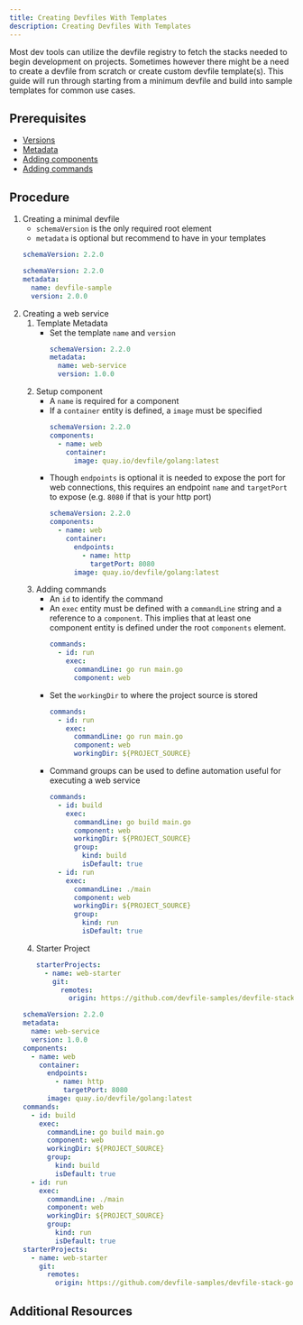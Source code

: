 ```yaml
---
title: Creating Devfiles With Templates
description: Creating Devfiles With Templates
---
```


Most dev tools can utilize the devfile registry to 
fetch the stacks needed to begin development on projects. 
Sometimes however there might be a need to create a devfile 
from scratch or create custom devfile template(s). 
This guide will run through starting from a minimum devfile and 
build into sample templates for common use cases.

## Prerequisites

- [Versions](./versions)
- [Metadata](./metadata)
- [Adding components](./adding-components)
- [Adding commands](./adding-commands)

## Procedure

1. Creating a minimal devfile
    - `schemaVersion` is the only required root element
    - `metadata` is optional but recommend to have in your templates
    ```yaml {% title="Minimal Devfile" filename="devfile.yaml" %}
    schemaVersion: 2.2.0
    ```
    ```yaml {% title="Minimal Devfile with Metadata" filename="devfile.yaml" %}
    schemaVersion: 2.2.0
    metadata:
      name: devfile-sample
      version: 2.0.0
    ```
2. Creating a web service
    1. Template Metadata
        - Set the template `name` and `version`
          ```yaml {% filename="devfile.yaml" %}
          schemaVersion: 2.2.0
          metadata:
            name: web-service
            version: 1.0.0
          ```
    2. Setup component
        - A `name` is required for a component
        - If a `container` entity is defined, a `image` must be 
        specified
            ```yaml {% filename="devfile.yaml" %}
            schemaVersion: 2.2.0
            components:
              - name: web
                container:
                  image: quay.io/devfile/golang:latest
            ```
        - Though `endpoints` is optional it is needed to expose 
        the port for web connections, this requires an endpoint `name`
        and `targetPort` to expose (e.g. `8080` if that is your http 
        port)
            ```yaml {% filename="devfile.yaml" %}
            schemaVersion: 2.2.0
            components:
              - name: web
                container:
                  endpoints:
                    - name: http
                      targetPort: 8080
                  image: quay.io/devfile/golang:latest
            ```
    3. Adding commands
        - An `id` to identify the command
        - An `exec` entity must be defined with a `commandLine` string
        and a reference to a `component`. This implies that at least 
        one component entity is defined under the root `components`
        element.
            ```yaml {% filename="devfile.yaml" %}
            commands:
              - id: run
                exec:
                  commandLine: go run main.go
                  component: web
            ```
        - Set the `workingDir` to where the project source is 
        stored
          ```yaml {% filename="devfile.yaml" %}
          commands:
            - id: run
              exec:
                commandLine: go run main.go
                component: web
                workingDir: ${PROJECT_SOURCE}
          ```
        - Command groups can be used to define automation useful
        for executing a web service
          ```yaml {% filename="devfile.yaml" %}
          commands:
            - id: build
              exec:
                commandLine: go build main.go
                component: web
                workingDir: ${PROJECT_SOURCE}
                group:
                  kind: build
                  isDefault: true
            - id: run
              exec:
                commandLine: ./main
                component: web
                workingDir: ${PROJECT_SOURCE}
                group:
                  kind: run
                  isDefault: true
          ```
    4. Starter Project
        ```yaml {% filename="devfile.yaml" %}
        starterProjects:
          - name: web-starter
            git:
              remotes:
                origin: https://github.com/devfile-samples/devfile-stack-go.git
        ```
    ```yaml {% title="Complete Web Service Template" filename="devfile.yaml" %}
    schemaVersion: 2.2.0
    metadata:
      name: web-service
      version: 1.0.0
    components:
      - name: web
        container:
          endpoints:
            - name: http
              targetPort: 8080
          image: quay.io/devfile/golang:latest
    commands:
      - id: build
        exec:
          commandLine: go build main.go
          component: web
          workingDir: ${PROJECT_SOURCE}
          group:
            kind: build
            isDefault: true
      - id: run
        exec:
          commandLine: ./main
          component: web
          workingDir: ${PROJECT_SOURCE}
          group:
            kind: run
            isDefault: true
    starterProjects:
      - name: web-starter
        git:
          remotes:
            origin: https://github.com/devfile-samples/devfile-stack-go.git
    ```


## Additional Resources
